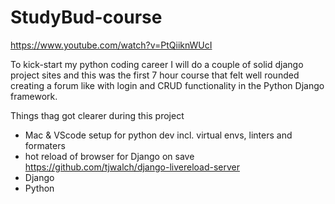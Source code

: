 # StudyBud-course
https://www.youtube.com/watch?v=PtQiiknWUcI

To kick-start my python coding career I will do a couple of solid django project sites and this was the first 7 hour course that felt well rounded creating a forum like with login and CRUD functionality in the Python Django framework.

Things thag got clearer during this project

- Mac & VScode setup for python dev incl. virtual envs, linters and formaters
- hot reload of browser for Django on save https://github.com/tjwalch/django-livereload-server
- Django
- Python

